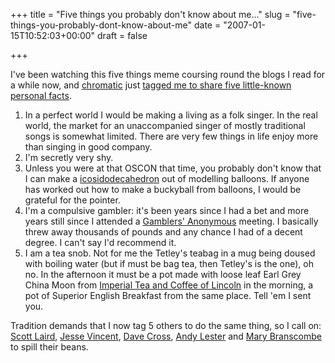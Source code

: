 +++
title = "Five things you probably don't know about me..."
slug = "five-things-you-probably-dont-know-about-me"
date = "2007-01-15T10:52:03+00:00"
draft = false

+++

I've been watching this five things meme coursing round the blogs I read for a while now, and [chromatic](http://www.wgz.org/chromatic/) just [tagged me to share five little-known personal facts](http://www.oreillynet.com/onlamp/blog/2007/01/five_things_you_didnt_know_abo.html).

1.  In a perfect world I would be making a living as a folk singer. In the real world, the market for an unaccompanied singer of mostly traditional songs is somewhat limited. There are very few things in life enjoy more than singing in good company.
2.  I'm secretly very shy.
3.  Unless you were at that OSCON that time, you probably don't know that I can make a [icosidodecahedron](http://mathworld.wolfram.com/Icosidodecahedron.html) out of modelling balloons. If anyone has worked out how to make a buckyball from balloons, I would be grateful for the pointer.
4.  I'm a compulsive gambler: it's been years since I had a bet and more years still since I attended a [Gamblers' Anonymous](http://www.gamblersanonymous.org/) meeting. I basically threw away thousands of pounds and any chance I had of a decent degree. I can't say I'd recommend it.
5.  I am a tea snob. Not for me the Tetley's teabag in a mug being doused with boiling water (but if must be bag tea, then Tetley's is the one), oh no. In the afternoon it must be a pot made with loose leaf Earl Grey China Moon from [Imperial Tea and Coffee of Lincoln](http://www.imperialteas.co.uk/) in the morning, a pot of Superior English Breakfast from the same place. Tell 'em I sent you.

Tradition demands that I now tag 5 others to do the same thing, so I call on: [Scott Laird](http://scottstuff.net/), [Jesse Vincent](http://obra.livejournal.com/), [Dave Cross](http://blog.dave.org.uk/), [Andy Lester](http://petdance.com/blog/) and [Mary Branscombe](http://marypcb.livejournal.com/) to spill their beans.
